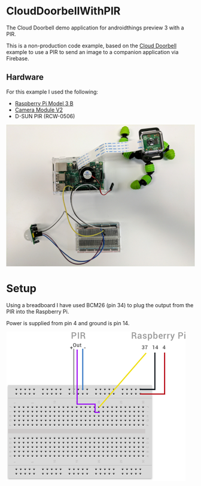 # CloudDoorbellWithPIR
The Cloud Doorbell demo application for androidthings preview 3 with a PIR.

This is a non-production code example, based on the [Cloud Doorbell](https://developer.android.com/things/training/doorbell/index.html) example
to use a PIR to send an image to a companion application via Firebase.

## Hardware
For this example I used the following:
 - [Raspberry Pi Model 3 B](https://www.raspberrypi.org/products/raspberry-pi-3-model-b/)
 - [Camera Module V2](https://www.raspberrypi.org/products/camera-module-v2/)
 - D-SUN PIR (RCW-0506)

![hardware](https://github.com/juliusspencer/CloudDoorbellWithPIR/blob/master/doc_resources/hardware.jpg)

# Setup
Using a breadboard I have used BCM26 (pin 34) to plug the output from the PIR into the Raspberry Pi.

Power is supplied from pin 4 and ground is pin 14.

![diagram](https://github.com/juliusspencer/CloudDoorbellWithPIR/blob/master/doc_resources/androidthings_doorbell_pir_diagram.png)